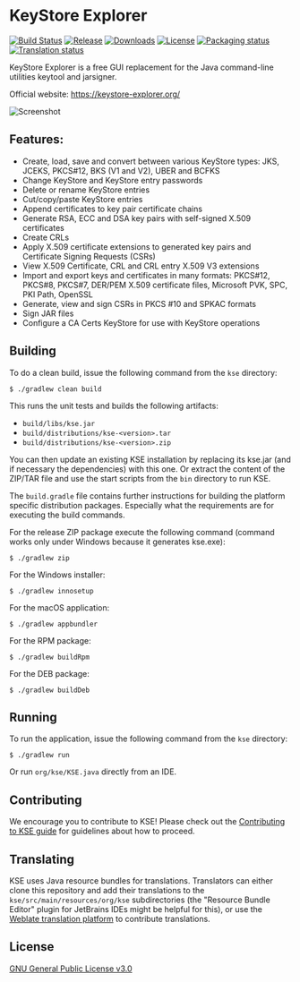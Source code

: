 # KeyStore Explorer
[![Build Status](https://img.shields.io/github/actions/workflow/status/kaikramer/keystore-explorer/build_test.yml)](https://github.com/kaikramer/keystore-explorer/actions/workflows/build_test.yml)
[![Release](https://img.shields.io/github/v/release/kaikramer/keystore-explorer)](https://github.com/kaikramer/keystore-explorer/releases)
[![Downloads](https://img.shields.io/github/downloads/kaikramer/keystore-explorer/total)](https://tooomm.github.io/github-release-stats/?username=kaikramer&repository=keystore-explorer)
[![License](https://img.shields.io/github/license/kaikramer/keystore-explorer)](https://github.com/kaikramer/keystore-explorer/blob/master/LICENSE)
[![Packaging status](https://repology.org/badge/tiny-repos/keystore-explorer.svg)](https://repology.org/project/keystore-explorer/versions)
[![Translation status](https://hosted.weblate.org/widgets/keystore-explorer/-/svg-badge.svg)](https://hosted.weblate.org/projects/keystore-explorer/)


KeyStore Explorer is a free GUI replacement for the Java command-line utilities keytool and jarsigner.

Official website: https://keystore-explorer.org/

![Screenshot](https://raw.githubusercontent.com/kaikramer/kaikramer.github.io/main/images/win10_mykeystore.png)

## Features:

 - Create, load, save and convert between various KeyStore types: JKS, JCEKS, PKCS#12, BKS (V1 and V2), UBER and BCFKS
 - Change KeyStore and KeyStore entry passwords
 - Delete or rename KeyStore entries
 - Cut/copy/paste KeyStore entries
 - Append certificates to key pair certificate chains
 - Generate RSA, ECC and DSA key pairs with self-signed X.509 certificates
 - Create CRLs
 - Apply X.509 certificate extensions to generated key pairs and Certificate Signing Requests (CSRs)
 - View X.509 Certificate, CRL and CRL entry X.509 V3 extensions
 - Import and export keys and certificates in many formats: PKCS#12, PKCS#8, PKCS#7, DER/PEM X.509 certificate files, Microsoft PVK, SPC, PKI Path, OpenSSL
 - Generate, view and sign CSRs in PKCS #10 and SPKAC formats
 - Sign JAR files
 - Configure a CA Certs KeyStore for use with KeyStore operations
 
## Building

To do a clean build, issue the following command from the `kse` directory:

    $ ./gradlew clean build

This runs the unit tests and builds the following artifacts:
- `build/libs/kse.jar`
- `build/distributions/kse-<version>.tar`
- `build/distributions/kse-<version>.zip`

You can then update an existing KSE installation by replacing its kse.jar (and if necessary the dependencies) with this one. 
Or extract the content of the ZIP/TAR file and use the start scripts from the `bin` directory to run KSE. 

The `build.gradle` file contains further instructions for building the platform specific distribution packages. 
Especially what the requirements are for executing the build commands.

For the release ZIP package execute the following command (command works only under Windows because it generates kse.exe):

    $ ./gradlew zip 

For the Windows installer:

    $ ./gradlew innosetup

For the macOS application:

    $ ./gradlew appbundler

For the RPM package:

    $ ./gradlew buildRpm

For the DEB package:

    $ ./gradlew buildDeb

## Running

To run the application, issue the following command from the `kse` directory:

    $ ./gradlew run

Or run `org/kse/KSE.java` directly from an IDE.

## Contributing

We encourage you to contribute to KSE! Please check out the [Contributing to KSE guide](https://github.com/kaikramer/keystore-explorer/blob/master/CONTRIBUTING.md) for guidelines about how to proceed.

## Translating

KSE uses Java resource bundles for translations. Translators can either clone this repository and add their translations
to the `kse/src/main/resources/org/kse` subdirectories (the "Resource Bundle Editor" plugin for JetBrains IDEs might be
helpful for this), or use the
[Weblate translation platform](https://hosted.weblate.org/projects/keystore-explorer/) to contribute translations.

## License

[GNU General Public License v3.0](https://github.com/kaikramer/keystore-explorer/blob/master/LICENSE)
